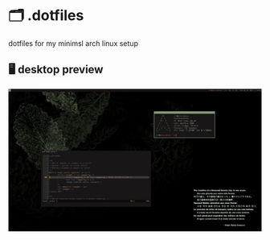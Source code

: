 # 🗂 .dotfiles
dotfiles for my minimsl arch linux setup

## 🖥️ desktop preview
![desktop preview](./display.png)
